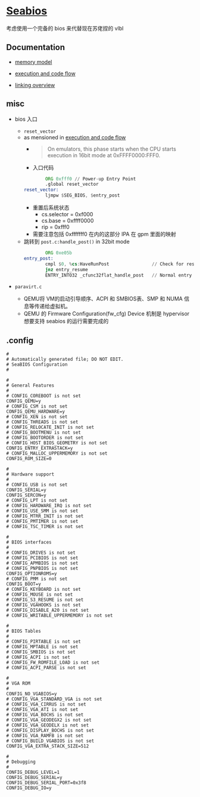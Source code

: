# [Seabios](https://github.com/coreboot/seabios/)

考虑使用一个完备的 bios 来代替现在苏佬捏的 vlbl

## Documentation

* [memory model](https://www.seabios.org/Memory_Model)

* [execution and code flow](https://www.seabios.org/Execution_and_code_flow)

* [linking overview](https://www.seabios.org/Linking_overview)

## misc

* bios 入口
    * `reset_vector`
    * as mensioned in [execution and code flow](https://www.seabios.org/Execution_and_code_flow)
        * > On emulators, this phase starts when the CPU starts execution in 16bit
mode at 0xFFFF0000:FFF0. 
        * 入口代码
        ```asm
                ORG 0xfff0 // Power-up Entry Point
                .global reset_vector
        reset_vector:
                ljmpw $SEG_BIOS, $entry_post
        ```
        * 重置后系统状态
            * cs.selector = 0xf000
            * cs.base = 0xffff0000
            * rip = 0xfff0
        * 需要注意包括 0xfffffff0 在内的这部分 IPA 在 gpm 里面的映射 
    * 跳转到 `post.c:handle_post()` in 32bit mode
        ```asm
                ORG 0xe05b
        entry_post:
                cmpl $0, %cs:HaveRunPost                // Check for resume/reboot
                jnz entry_resume
                ENTRY_INTO32 _cfunc32flat_handle_post   // Normal entry point
        ```

* `paravirt.c`
    * QEMU将 VM的启动引导顺序、ACPI 和 SMBIOS表、SMP 和 NUMA 信息等传递给虚拟机。
    * QEMU 的 Firmware Configuration(fw_cfg) Device 机制是 hypervisor 想要支持 seabios 的运行需要完成的

## .config

```
#
# Automatically generated file; DO NOT EDIT.
# SeaBIOS Configuration
#

#
# General Features
#
# CONFIG_COREBOOT is not set
CONFIG_QEMU=y
# CONFIG_CSM is not set
CONFIG_QEMU_HARDWARE=y
# CONFIG_XEN is not set
# CONFIG_THREADS is not set
# CONFIG_RELOCATE_INIT is not set
# CONFIG_BOOTMENU is not set
# CONFIG_BOOTORDER is not set
# CONFIG_HOST_BIOS_GEOMETRY is not set
CONFIG_ENTRY_EXTRASTACK=y
# CONFIG_MALLOC_UPPERMEMORY is not set
CONFIG_ROM_SIZE=0

#
# Hardware support
#
# CONFIG_USB is not set
CONFIG_SERIAL=y
CONFIG_SERCON=y
# CONFIG_LPT is not set
# CONFIG_HARDWARE_IRQ is not set
# CONFIG_USE_SMM is not set
# CONFIG_MTRR_INIT is not set
# CONFIG_PMTIMER is not set
# CONFIG_TSC_TIMER is not set

#
# BIOS interfaces
#
# CONFIG_DRIVES is not set
# CONFIG_PCIBIOS is not set
# CONFIG_APMBIOS is not set
# CONFIG_PNPBIOS is not set
CONFIG_OPTIONROMS=y
# CONFIG_PMM is not set
CONFIG_BOOT=y
# CONFIG_KEYBOARD is not set
# CONFIG_MOUSE is not set
# CONFIG_S3_RESUME is not set
# CONFIG_VGAHOOKS is not set
# CONFIG_DISABLE_A20 is not set
# CONFIG_WRITABLE_UPPERMEMORY is not set

#
# BIOS Tables
#
# CONFIG_PIRTABLE is not set
# CONFIG_MPTABLE is not set
# CONFIG_SMBIOS is not set
# CONFIG_ACPI is not set
# CONFIG_FW_ROMFILE_LOAD is not set
# CONFIG_ACPI_PARSE is not set

#
# VGA ROM
#
CONFIG_NO_VGABIOS=y
# CONFIG_VGA_STANDARD_VGA is not set
# CONFIG_VGA_CIRRUS is not set
# CONFIG_VGA_ATI is not set
# CONFIG_VGA_BOCHS is not set
# CONFIG_VGA_GEODEGX2 is not set
# CONFIG_VGA_GEODELX is not set
# CONFIG_DISPLAY_BOCHS is not set
# CONFIG_VGA_RAMFB is not set
# CONFIG_BUILD_VGABIOS is not set
CONFIG_VGA_EXTRA_STACK_SIZE=512

#
# Debugging
#
CONFIG_DEBUG_LEVEL=1
CONFIG_DEBUG_SERIAL=y
CONFIG_DEBUG_SERIAL_PORT=0x3f8
CONFIG_DEBUG_IO=y

```